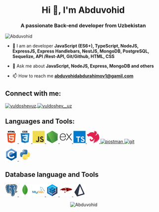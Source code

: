<h1 align="center">Hi 👋, I'm Abduvohid</h1>
<h3 align="center">A passionate Back-end developer from Uzbekistan</h3>


<p align="left"> <img src="https://komarev.com/ghpvc/?username=Abduvohid-A&label=Profile%20views&color=0e75b6&style=flat" alt="Abduvohid" /> </p>

- 🌱 I am an developer **JavaScript (ES6+),  TypeScript,  NodeJS,  ExpressJS,   Express Handlebars,  NestJS,  MongoDB,  PostgreSQL,  Sequelize,  API /Rest-API,  Git/Github,  HTML, CSS**

<!-- - 📝 I regularly write articles on [http://t.me/](http://t.me) -->

- 💬 Ask me about **JavaScript, NodeJS, Express, MongoDB and others**

- 📫 How to reach me **abduvohidabdurahimov1@gamil.com**

<p align="left">
  <h2 align="left">Connect with me:</h2>
  <a href="https://www.linkedin.com/in/abduvohid-abdurahimov-2618732b0/" target="blank">
    <img align="center" src="https://raw.githubusercontent.com/rahuldkjain/github-profile-readme-generator/master/src/images/icons/Social/linked-in-alt.svg" alt="yuldoshevuz" height="30" width="40" />
  </a>
  <a href="https://t.me/a_abduvoh1d" target="blank">
    <img align="center" src="https://upload.wikimedia.org/wikipedia/commons/8/82/Telegram_logo.svg" alt="yuldoshev__uz" height="30" width="40" />
  </a>
</p>

<h2 align="left">Languages and Tools:</h2>
<p align="left"> 

<a href="#" target="_blank" rel="noreferrer"> <img src="https://raw.githubusercontent.com/devicons/devicon/master/icons/html5/html5-original-wordmark.svg" alt="html5" width="40" height="40"/> </a>
<a href="#" target="_blank" rel="noreferrer"> <img src="https://raw.githubusercontent.com/devicons/devicon/master/icons/css3/css3-original-wordmark.svg" alt="css3" width="40" height="40"/> </a> 
<a href="#" target="_blank" rel="noreferrer"> <img src="https://raw.githubusercontent.com/devicons/devicon/master/icons/javascript/javascript-original.svg" alt="javascript" width="40" height="40"/> </a>
<a href="#" target="_blank" rel="noreferrer"> <img src="https://github.com/devicons/devicon/blob/master/icons/nodejs/nodejs-original.svg" alt="nodejs" width="40" height="40"/> </a> 
<a href="#" target="_blank" rel="noreferrer"> <img src="https://raw.githubusercontent.com/devicons/devicon/master/icons/express/express-original.svg" alt="express" width="40" height="40"/> </a>
<a href="#" target="_blank" rel="noreferrer"> <img src="https://github.com/devicons/devicon/blob/master/icons/typescript/typescript-original.svg" alt="git" width="40" height="40"/> </a>
<a href="#" target="_blank" rel="noreferrer"> <img src="https://github.com/devicons/devicon/blob/master/icons/nestjs/nestjs-original.svg" alt="nestjs" width="40" height="40"/> </a> 
<a href="https://postman.com" target="_blank" rel="noreferrer"> <img src="https://www.vectorlogo.zone/logos/getpostman/getpostman-icon.svg" alt="postman" width="40" height="40"/> </a> 
<a href="https://git-scm.com/" target="_blank" rel="noreferrer"> <img src="https://www.vectorlogo.zone/logos/git-scm/git-scm-icon.svg" alt="git" width="40" height="40"/> </a>

<a href="#" target="_blank" rel="noreferrer"> <img src="https://github.com/devicons/devicon/blob/master/icons/c/c-original.svg" alt="c" width="40" height="40"/> </a> 
<a href="https://www.python.org" target="_blank" rel="noreferrer"> <img src="https://raw.githubusercontent.com/devicons/devicon/master/icons/python/python-original.svg" alt="python" width="40" height="40"/> </a>
</p>

<h2>Database language and Tools</h2>
<p>
<a href="#" target="_blank" rel="noreferrer"> <img src="https://github.com/devicons/devicon/blob/master/icons/postgresql/postgresql-original.svg" alt="git" width="40" height="40"/> </a>
<a href="#" target="_blank" rel="noreferrer"> <img src="https://github.com/devicons/devicon/blob/master/icons/mongodb/mongodb-original.svg" alt="git" width="40" height="40"/></a>
<a href="https://www.mysql.com/" target="_blank" rel="noreferrer"> <img src="https://raw.githubusercontent.com/devicons/devicon/master/icons/mysql/mysql-original-wordmark.svg" alt="mysql" width="40" height="40"/> </a>
<a href="#" target="_blank" rel="noreferrer"> <img src="https://github.com/devicons/devicon/blob/master/icons/sequelize/sequelize-original.svg" alt="git" width="40" height="40"/> </a>
<a href="#" target="_blank" rel="noreferrer"> <img src="https://github.com/devicons/devicon/blob/master/icons/mongoose/mongoose-original.svg" alt="git" width="40" height="40"/> </a>
<a href="#" target="_blank" rel="noreferrer"> <img src="https://github.com/devicons/devicon/blob/master/icons/prisma/prisma-original.svg" alt="git" width="40" height="40"/> </a>
</p>

<p align="center">&nbsp;<img align="center" src="https://github-readme-stats.vercel.app/api?username=Abduvohid-A&show_icons=true&locale=en" alt="Abduvohid" /></p>


<!--
**Abduvohid-A/Abduvohid-A** is a ✨ _special_ ✨ repository because its `README.md` (this file) appears on your GitHub profile.

Here are some ideas to get you started:

- 🔭 I’m currently working on ...
- 🌱 I’m currently learning ...
- 👯 I’m looking to collaborate on ...
- 🤔 I’m looking for help with ...
- 💬 Ask me about ...
- 📫 How to reach me: ...
- 😄 Pronouns: ...
- ⚡ Fun fact: ...
-->
